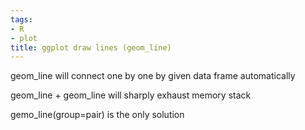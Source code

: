 ```yaml
---
tags:
- R
- plot
title: ggplot draw lines (geom_line)
---
```


geom_line will connect one by one by given data frame automatically

geom_line + geom_line will sharply exhaust memory stack

gemo_line(group=pair) is the only solution
